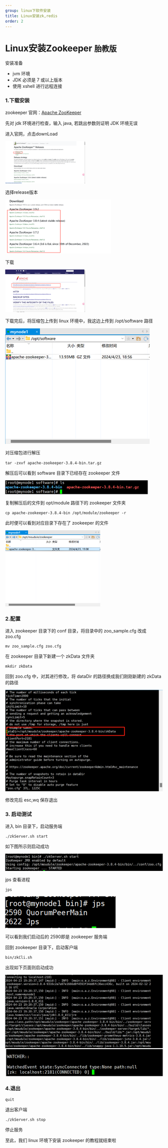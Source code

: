 ```yaml
---
group: linux下软件安装
title: Linux安装zk,redis
order: 2
---
```


# Linux安装**Zookeeper** `胎教版`

安装准备

- jvm 环境
- JDK 必须是 7 或以上版本
- 使用 xshell 进行远程连接

### 1.下载安装

zookeeper 官网：[Apache ZooKeeper](https://zookeeper.apache.org/)

先对 jdk 环境进行检查，输入 java, 若跳出参数则证明 JDK 环境无误

进入官网，点击downLoad

<img src="../../public/images/image-20240423185345402.png" alt="image-20240423185345402" style="zoom: 25%;" />

选择release版本

<img src="../../public/images/image-20240423185428427.png" alt="image-20240423185428427" style="zoom:33%;" />

下载

<img src="../../public/images/image-20240423185507099.png" alt="image-20240423185507099" style="zoom: 25%;" />

 下载完后，将压缩包上传到 linux 环境中，我这边上传到 /opt/software 路径

<img src="../../public/images/image-20240423190303918.png" alt="image-20240423190303918" style="zoom: 50%;" />

 对压缩包进行解压

`tar -zxvf apache-zookeeper-3.8.4-bin.tar.gz`

解压后可以看到 software 目录下已经存在 zookeeper 文件

<img src="../../public/images/image-20240423190558887.png" alt="image-20240423190558887" style="zoom:50%;" />

复制解压后的文件到 opt/module 路径下的 zookeeper 文件夹

```shell
cp apache-zookeeper-3.8.4-bin /opt/module/zookeeper -r
```

此时便可以看到对应目录下存在了 zookeeper 的文件

<img src="../../public/images/image-20240423190920108.png" alt="image-20240423190920108" style="zoom:33%;" />

### 2.配置

进入 zookeeper 目录下的 conf 目录，将目录中的 zoo_sample.cfg 改成 zoo.cfg

```shell
mv zoo_sample.cfg zoo.cfg
```

 在 zookeeper 目录下新建一个 zkData 文件夹

```shell
mkdir zkData
```

回到 zoo.cfg 中，对其进行修改，将 dataDir 的路径换成我们刚刚新建的 zkData 的路径

<img src="../../public/images/image-20240423191711658.png" alt="image-20240423191711658" style="zoom: 50%;" />

修改完后 esc,wq 保存退出 



### **3. 启动测试** 

进入 bin 目录下，启动服务端

```shell
./zkServer.sh start
```

如下图所示则启动成功 

<img src="../../public/images/image-20240423191919342.png" alt="image-20240423191919342" style="zoom:50%;" />

 jps 查看进程

```undefined
jps
```

![image-20240423191954334](../../public/images/image-20240423191954334.png)

可以看到我们启动后的 2590即是 zookeeper 服务端 

回到 zookeeper 目录下，启动客户端

```shell
bin/zkCli.sh
```

出现如下页面则启动成功 

<img src="../../public/images/image-20240423192109804.png" alt="image-20240423192109804" style="zoom:50%;" />

<img src="../../public/images/image-20240423192123394.png" alt="image-20240423192123394" style="zoom:67%;" />

### 4.退出

```
quit
```

退出客户端

```shell
./zkServer.sh stop
```

停止服务

至此，我们 linux 环境下安装 zookeeper 的教程就结束啦


